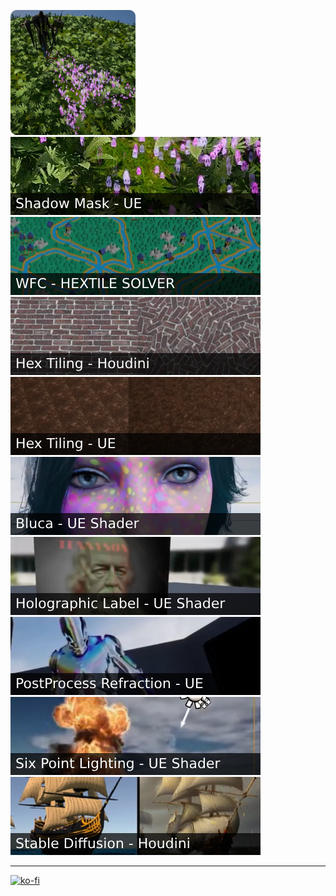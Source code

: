 [![](https://raw.githubusercontent.com/proceduralit/proceduralit/main/images/ShadowMask.png ' ')](https://github.com/proceduralit/ShadowMask)
[![](https://raw.githubusercontent.com/proceduralit/proceduralit/main/images/ShadowMask.jpg ' ')](https://github.com/proceduralit/ShadowMask)
[![](https://raw.githubusercontent.com/proceduralit/proceduralit/main/images/WFC_HextileSolver.jpg ' ')](https://github.com/proceduralit/WFC_Hextile)
[![](https://raw.githubusercontent.com/proceduralit/proceduralit/main/images/HexTiling_HoudiniHDA.jpg ' ')](https://github.com/proceduralit/PI_Sandbox/wiki/Hextile---Houdini-HDA)
[![](https://raw.githubusercontent.com/proceduralit/proceduralit/main/images/Hextile_UE.jpg ' ')](https://github.com/proceduralit/PI_Sandbox/wiki/Hextile---UE-Custom-Shader---HLSL)
[![](https://raw.githubusercontent.com/proceduralit/proceduralit/main/images/Bluca.jpg ' ')](https://github.com/proceduralit/UE4-Bluca)
[![](https://raw.githubusercontent.com/proceduralit/proceduralit/main/images/HolographicLabel.jpg ' ')](https://github.com/proceduralit/UE4-HolographicLabel)
[![](https://raw.githubusercontent.com/proceduralit/proceduralit/main/images/PPRefraction.jpg ' ')](https://github.com/proceduralit/UE4-PostProcessRefraction)
[![](https://raw.githubusercontent.com/proceduralit/proceduralit/main/images/SixPointLighting.jpg ' ')](https://github.com/proceduralit/UE4-SixPointRelighting)
[![](https://raw.githubusercontent.com/proceduralit/proceduralit/main/images/StableDiffusion.jpg ' ')](https://github.com/proceduralit/StableDiffusion_Houdini)

***
[![ko-fi](https://ko-fi.com/img/githubbutton_sm.svg)](https://ko-fi.com/X8X7IAKLZ)
